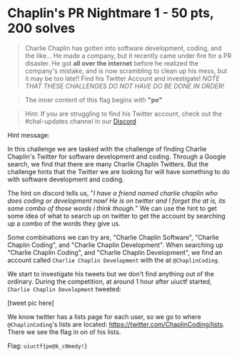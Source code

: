 # Chaplin's PR Nightmare 1 - 50 pts, 200 solves

> Charlie Chaplin has gotten into software development, coding, and the like... He made a company, but it recently came under fire for a PR disaster. He got  **all over the internet**  before he realized the company's mistake, and is now scrambling to clean up his mess, but it may be too late!! Find his Twitter Account and investigate!  _NOTE THAT THESE CHALLENGES DO NOT HAVE DO BE DONE IN ORDER!_

>The inner content of this flag begins with  **"pe"**

>Hint: If you are struggling to find his Twitter account, check out the #chal-updates channel in our [Discord](https://discord.gg/uiuctf)

Hint message:

In this challenge we are tasked with the challenge of finding Charlie Chaplin's Twitter for software development and coding. Through a Google search, we find that there are many Charlie Chaplin Twitters. But the challenge hints that the Twitter we are looking for will have something to do with software development and coding.

The hint on discord tells us, "_I have a friend named charlie chaplin who does coding or development now! He is on twitter and I forget the at is, its some combo of those words i think though._" We can use the hint to get some idea of what to search up on twitter to get the account by searching up a combo of the words they give us. 

Some combinations we can try are, "Charlie Chaplin Software", "Charlie Chaplin Coding", and "Charlie Chaplin Development".  When searching up "Charlie Chaplin Coding", and "Charlie Chaplin Development", we find an account called `Charlie Chaplin Development` with the at `@ChaplinCoding`.

We start to investigate his tweets but we don't find anything out of the ordinary. During the competition, at around 1 hour after uiuctf started, `Charlie Chaplin Development` tweeted:

[tweet pic here]

We know twitter has a lists page for each user, so we go to where `@ChaplinCoding`'s lists are located: https://twitter.com/ChaplinCoding/lists. There we see the flag in on of his lists.

Flag: `uiuctf{pe@k_c0medy!}`
